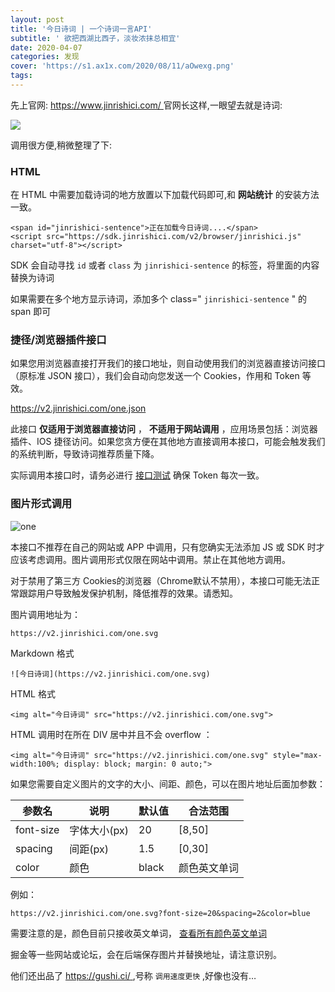 ```yaml
---
layout: post
title: '今日诗词 | 一个诗词一言API'
subtitle: ' 欲把西湖比西子，淡妆浓抹总相宜'
date: 2020-04-07
categories: 发现
cover: 'https://s1.ax1x.com/2020/08/11/aOwexg.png'
tags: 
---
```

先上官网:
[https://www.jinrishici.com/ ](https://www.jinrishici.com/)
官网长这样,一眼望去就是诗词:

![](https://s1.ax1x.com/2020/08/11/aOwexg.png)

调用很方便,稍微整理了下:


### HTML

在 HTML 中需要加载诗词的地方放置以下加载代码即可,和  **网站统计**  的安装方法一致。

```
<span id="jinrishici-sentence">正在加载今日诗词....</span>
<script src="https://sdk.jinrishici.com/v2/browser/jinrishici.js" charset="utf-8"></script>
```

SDK 会自动寻找  `id`  或者  `class`  为  `jinrishici-sentence`  的标签，将里面的内容替换为诗词

如果需要在多个地方显示诗词，添加多个 class="  `jinrishici-sentence`  " 的 span 即可

### 捷径/浏览器插件接口

如果您用浏览器直接打开我们的接口地址，则自动使用我们的浏览器直接访问接口（原标准 JSON 接口），我们会自动向您发送一个 Cookies，作用和 Token 等效。

[https://v2.jinrishici.com/one.json ](https://v2.jinrishici.com/one.json)

此接口  **仅适用于浏览器直接访问**  ，  **不适用于网站调用**  ，应用场景包括：浏览器插件、IOS 捷径访问。如果您贪方便在其他地方直接调用本接口，可能会触发我们的系统判断，导致诗词推荐质量下降。

实际调用本接口时，请务必进行 [接口测试](https://www.jinrishici.com/doc/#test) 确保 Token 每次一致。

### 图片形式调用

![one](https://v2.jinrishici.com/one.svg?font-size=20)

本接口不推荐在自己的网站或 APP 中调用，只有您确实无法添加 JS 或 SDK 时才应该考虑调用。图片调用形式仅限在网站中调用。禁止在其他地方调用。

对于禁用了第三方 Cookies的浏览器（Chrome默认不禁用），本接口可能无法正常跟踪用户导致触发保护机制，降低推荐的效果。请悉知。

图片调用地址为：

```
https://v2.jinrishici.com/one.svg
```

Markdown 格式

```
![今日诗词](https://v2.jinrishici.com/one.svg)
```

HTML 格式

```
<img alt="今日诗词" src="https://v2.jinrishici.com/one.svg">
```

HTML 调用时在所在 DIV 居中并且不会 overflow ：

```
<img alt="今日诗词" src="https://v2.jinrishici.com/one.svg" style="max-width:100%; display: block; margin: 0 auto;">
```

如果您需要自定义图片的文字的大小、间距、颜色，可以在图片地址后面加参数：

| 参数名    | 说明         | 默认值 | 合法范围     |
| --------- | ------------ | ------ | ------------ |
| font-size | 字体大小(px) | 20     | [8,50]       |
| spacing   | 间距(px)     | 1.5    | [0,30]       |
| color     | 颜色         | black  | 颜色英文单词 |

例如：

```
https://v2.jinrishici.com/one.svg?font-size=20&spacing=2&color=blue
```

需要注意的是，颜色目前只接收英文单词， [查看所有颜色英文单词](http://www.w3school.com.cn/cssref/css_colornames.asp)

掘金等一些网站或论坛，会在后端保存图片并替换地址，请注意识别。

他们还出品了 [https://gushi.ci/ ](https://gushi.ci/) ,号称 `调用速度更快` ,好像也没有…
